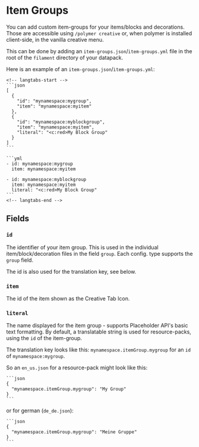# Item Groups

You can add custom item-groups for your items/blocks and decorations.
Those are accessible using `/polymer creative` or, when polymer is installed client-side, in the vanilla creative menu.

This can be done by adding an `item-groups.json`/`item-groups.yml` file in the root of the `filament` directory of your datapack.

Here is an example of an `item-groups.json`/`item-groups.yml`:
~~~admonish example
<!-- langtabs-start -->
```json
[
  {
    "id": "mynamespace:mygroup",
    "item": "mynamespace:myitem"
  },
  {
    "id": "mynamespace:myblockgroup",
    "item": "mynamespace:myitem",
    "literal": "<c:red>My Block Group"
  }
]
```

```yml
- id: mynamespace:mygroup
  item: mynamespace:myitem

- id: mynamespace:myblockgroup
  item: mynamespace:myitem
  literal: "<c:red>My Block Group"
```
<!-- langtabs-end -->

~~~

## Fields

### `id`

The identifier of your item group. This is used in the individual item/block/decoration files in the field `group`.
Each config. type supports the `group` field.

The id is also used for the translation key, see below.

### `item`

The id of the item shown as the Creative Tab Icon.

### `literal`

The name displayed for the item group - supports Placeholder API's basic text formatting. By default, a translatable string is used for resource-packs, using the `id` of the item-group.


The translation key looks like this: `mynamespace.itemGroup.mygroup` for an `id` of `mynamespace:mygroup`.

So an `en_us.json` for a resource-pack might look like this:
~~~admonish example
```json
{
  "mynamespace.itemGroup.mygroup": "My Group"
}
```
~~~

or for german (`de_de.json`):

~~~admonish example
```json
{
  "mynamespace.itemGroup.mygroup": "Meine Gruppe"
}
```
~~~

